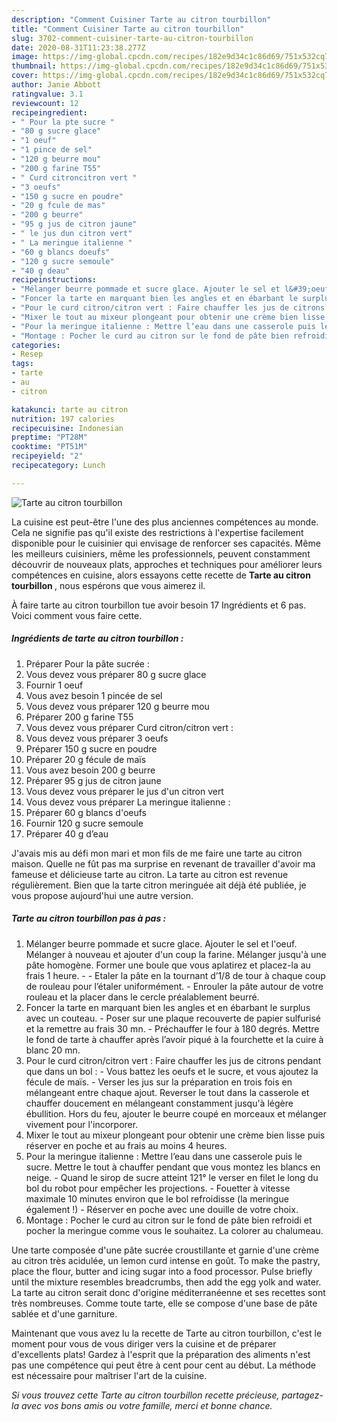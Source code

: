 ```yaml
---
description: "Comment Cuisiner Tarte au citron tourbillon"
title: "Comment Cuisiner Tarte au citron tourbillon"
slug: 3702-comment-cuisiner-tarte-au-citron-tourbillon
date: 2020-08-31T11:23:38.277Z
image: https://img-global.cpcdn.com/recipes/182e9d34c1c86d69/751x532cq70/tarte-au-citron-tourbillon-photo-principale-de-la-recette.jpg
thumbnail: https://img-global.cpcdn.com/recipes/182e9d34c1c86d69/751x532cq70/tarte-au-citron-tourbillon-photo-principale-de-la-recette.jpg
cover: https://img-global.cpcdn.com/recipes/182e9d34c1c86d69/751x532cq70/tarte-au-citron-tourbillon-photo-principale-de-la-recette.jpg
author: Janie Abbott
ratingvalue: 3.1
reviewcount: 12
recipeingredient:
- " Pour la pte sucre "
- "80 g sucre glace"
- "1 oeuf"
- "1 pince de sel"
- "120 g beurre mou"
- "200 g farine T55"
- " Curd citroncitron vert "
- "3 oeufs"
- "150 g sucre en poudre"
- "20 g fcule de mas"
- "200 g beurre"
- "95 g jus de citron jaune"
- " le jus dun citron vert"
- " La meringue italienne "
- "60 g blancs doeufs"
- "120 g sucre semoule"
- "40 g deau"
recipeinstructions:
- "Mélanger beurre pommade et sucre glace. Ajouter le sel et l&#39;oeuf. Mélanger à nouveau et ajouter d&#39;un coup la farine. Mélanger jusqu&#39;à une pâte homogène. Former une boule que vous aplatirez et placez-la au frais 1 heure.  Etaler la pâte en la tournant d’1/8 de tour à chaque coup de rouleau pour l’étaler uniformément. Enrouler la pâte autour de votre rouleau et la placer dans le cercle préalablement beurré."
- "Foncer la tarte en marquant bien les angles et en ébarbant le surplus avec un couteau. Poser sur une plaque recouverte de papier sulfurisé et la remettre au frais 30 mn. Préchauffer le four à 180 degrés. Mettre le fond de tarte à chauffer après l’avoir piqué à la fourchette et la cuire à blanc 20 mn."
- "Pour le curd citron/citron vert : Faire chauffer les jus de citrons pendant que dans un bol : Vous battez les oeufs et le sucre, et vous ajoutez la fécule de maïs. Verser les jus sur la préparation en trois fois en mélangeant entre chaque ajout. Reverser le tout dans la casserole et chauffer doucement en mélangeant constamment jusqu&#39;à légère ébullition. Hors du feu, ajouter le beurre coupé en morceaux et mélanger vivement pour l&#39;incorporer."
- "Mixer le tout au mixeur plongeant pour obtenir une crème bien lisse puis réserver en poche et au frais au moins 4 heures."
- "Pour la meringue italienne : Mettre l’eau dans une casserole puis le sucre. Mettre le tout à chauffer pendant que vous montez les blancs en neige. Quand le sirop de sucre atteint 121° le verser en filet le long du bol du robot pour empêcher les projections. Fouetter à vitesse maximale 10 minutes environ que le bol refroidisse (la meringue également !) Réserver en poche avec une douille de votre choix."
- "Montage : Pocher le curd au citron sur le fond de pâte bien refroidi et pocher la meringue comme vous le souhaitez. La colorer au chalumeau."
categories:
- Resep
tags:
- tarte
- au
- citron

katakunci: tarte au citron 
nutrition: 197 calories
recipecuisine: Indonesian
preptime: "PT28M"
cooktime: "PT51M"
recipeyield: "2"
recipecategory: Lunch

---
```



![Tarte au citron tourbillon](https://img-global.cpcdn.com/recipes/182e9d34c1c86d69/751x532cq70/tarte-au-citron-tourbillon-photo-principale-de-la-recette.jpg)

La cuisine est peut-être l'une des plus anciennes compétences au monde. Cela ne signifie pas qu'il existe des restrictions à l'expertise facilement disponible pour le cuisinier qui envisage de renforcer ses capacités. Même les meilleurs cuisiniers, même les professionnels, peuvent constamment découvrir de nouveaux plats, approches et techniques pour améliorer leurs compétences en cuisine, alors essayons cette recette de <strong> Tarte au citron tourbillon </strong>, nous espérons que vous aimerez il.

<!--inarticleads1-->

À faire tarte au citron tourbillon tue avoir besoin 17 Ingrédients et 6 pas. Voici comment vous faire cette.

##### Ingrédients de tarte au citron tourbillon :

1. Préparer  Pour la pâte sucrée :
1. Vous devez vous préparer 80 g sucre glace
1. Fournir 1 oeuf
1. Vous avez besoin 1 pincée de sel
1. Vous devez vous préparer 120 g beurre mou
1. Préparer 200 g farine T55
1. Vous devez vous préparer  Curd citron/citron vert :
1. Vous devez vous préparer 3 oeufs
1. Préparer 150 g sucre en poudre
1. Préparer 20 g fécule de maïs
1. Vous avez besoin 200 g beurre
1. Préparer 95 g jus de citron jaune
1. Vous devez vous préparer  le jus d&#39;un citron vert
1. Vous devez vous préparer  La meringue italienne :
1. Préparer 60 g blancs d&#39;oeufs
1. Fournir 120 g sucre semoule
1. Préparer 40 g d’eau


J&#39;avais mis au défi mon mari et mon fils de me faire une tarte au citron maison. Quelle ne fût pas ma surprise en revenant de travailler d&#39;avoir ma fameuse et délicieuse tarte au citron. La tarte au citron est revenue régulièrement. Bien que la tarte citron meringuée ait déjà été publiée, je vous propose aujourd&#39;hui une autre version. 

<!--inarticleads2-->

##### Tarte au citron tourbillon pas à pas :

1. Mélanger beurre pommade et sucre glace. Ajouter le sel et l&#39;oeuf. Mélanger à nouveau et ajouter d&#39;un coup la farine. Mélanger jusqu&#39;à une pâte homogène. Former une boule que vous aplatirez et placez-la au frais 1 heure. -  - Etaler la pâte en la tournant d’1/8 de tour à chaque coup de rouleau pour l’étaler uniformément. - Enrouler la pâte autour de votre rouleau et la placer dans le cercle préalablement beurré.
1. Foncer la tarte en marquant bien les angles et en ébarbant le surplus avec un couteau. - Poser sur une plaque recouverte de papier sulfurisé et la remettre au frais 30 mn. - Préchauffer le four à 180 degrés. Mettre le fond de tarte à chauffer après l’avoir piqué à la fourchette et la cuire à blanc 20 mn.
1. Pour le curd citron/citron vert : Faire chauffer les jus de citrons pendant que dans un bol : - Vous battez les oeufs et le sucre, et vous ajoutez la fécule de maïs. - Verser les jus sur la préparation en trois fois en mélangeant entre chaque ajout. Reverser le tout dans la casserole et chauffer doucement en mélangeant constamment jusqu&#39;à légère ébullition. Hors du feu, ajouter le beurre coupé en morceaux et mélanger vivement pour l&#39;incorporer.
1. Mixer le tout au mixeur plongeant pour obtenir une crème bien lisse puis réserver en poche et au frais au moins 4 heures.
1. Pour la meringue italienne : Mettre l’eau dans une casserole puis le sucre. Mettre le tout à chauffer pendant que vous montez les blancs en neige. - Quand le sirop de sucre atteint 121° le verser en filet le long du bol du robot pour empêcher les projections. - Fouetter à vitesse maximale 10 minutes environ que le bol refroidisse (la meringue également !) - Réserver en poche avec une douille de votre choix.
1. Montage : Pocher le curd au citron sur le fond de pâte bien refroidi et pocher la meringue comme vous le souhaitez. La colorer au chalumeau.


Une tarte composée d&#39;une pâte sucrée croustillante et garnie d&#39;une crème au citron très acidulée, un lemon curd intense en goût. To make the pastry, place the flour, butter and icing sugar into a food processor. Pulse briefly until the mixture resembles breadcrumbs, then add the egg yolk and water. La tarte au citron serait donc d&#39;origine méditerranéenne et ses recettes sont très nombreuses. Comme toute tarte, elle se compose d&#39;une base de pâte sablée et d&#39;une garniture. 

<!--inarticleads1-->

<p>
Maintenant que vous avez lu la recette de Tarte au citron tourbillon, c'est le moment pour vous de vous diriger vers la cuisine et de préparer d'excellents plats! Gardez à l'esprit que la préparation des aliments n'est pas une compétence qui peut être à cent pour cent au début. La méthode est nécessaire pour maîtriser l'art de la cuisine.
</p>

<p>
<i>Si vous trouvez cette Tarte au citron tourbillon recette précieuse, partagez-la avec vos bons amis ou votre famille, merci et bonne chance.</i>
</p>
